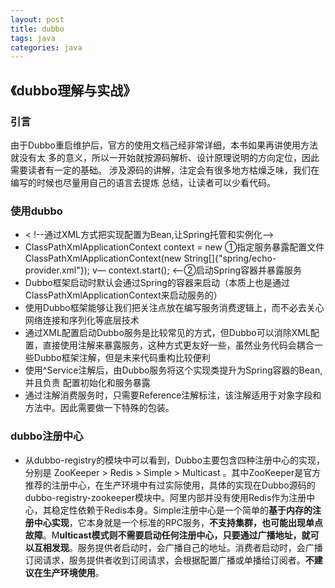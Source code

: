 ```yaml
---
layout: post
title: dubbo
tags: java
categories: java
---
```


## 《dubbo理解与实战》

### 引言

由于Dubbo重启维护后，官方的使用文档己经非常详细，本书如果再讲使用方法就没有太
多的意义，所以一开始就按源码解析、设计原理说明的方向定位，因此需要读者有一定的基础。
涉及源码的讲解，注定会有很多地方枯燥乏味，我们在编写的时候也尽量用自己的语言去提炼
总结，让读者可以少看代码。

### 使用dubbo

- < !--通过XML方式把实现配置为Bean,让Spring托管和实例化-->
  <bean id="echoService"
  class="com.alibaba.dubbo.samples.echo.impl.EchoServiceImpl"/>
- ClassPathXmlApplicationContext context = new ①指定服务暴露配置文件
  ClassPathXmlApplicationContext(new String[]{"spring/echo-provider.xml"}); v—
  context.start(); <——②启动Spring容器并暴露服务
- Dubbo框架启动时默认会通过Spring的容器来启动（本质上也是通过ClassPathXmlApplicationContext来启动服务的）
- 使用Dubbo框架能够让我们把关注点放在编写服务消费逻辑上，而不必去关心网络连接和序列化等底层技术
- 通过XML配置启动Dubbo服务是比较常见的方式，但Dubbo可以消除XML配置，直接使用注解来暴露服务，这种方式更友好一些，虽然业务代码会耦合一些Dubbo框架注解，但是未来代码重构比较便利
- 使用^Service注解后，由Dubbo服务将这个实现类提升为Spring容器的Bean,并且负责
  配置初始化和服务暴露
- 通过注解消费服务时，只需要Reference注解标注，该注解适用于对象字段和方法中。因此需要做一下特殊的包装。

### dubbo注册中心

- 从dubbo-registry的模块中可以看到，Dubbo主要包含四种注册中心的实现，分别是
  ZooKeeper > Redis > Simple > Multicast 。其中ZooKeeper是官方推荐的注册中心，在生产环境中有过实际使用，具体的实现在Dubbo源码的dubbo-registry-zookeeper模块中。阿里内部并没有使用Redis作为注册中心，其稳定性依赖于Redis本身。Simple注册中心是一个简单的**基于内存的注册中心实现**，它本身就是一个标准的RPC服务，**不支持集群，也可能出现单点故障**。M**ulticast模式则不需要启动任何注册中心，只要通过广播地址，就可以互相发现**。服务提供者启动时，会广播自己的地址。消费者启动时，会广播订阅请求，服务提供者收到订阅请求，会根据配置广播或单播给订阅者。**不建议在生产环境使用**。